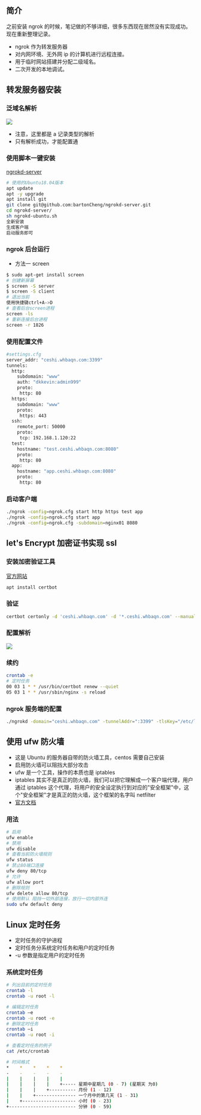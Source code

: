 ## 简介

之前安装 ngrok 的时候，笔记做的不够详细，很多东西现在居然没有实现成功。现在重新整理记录。

- ngrok 作为转发服务器
- 对内网环境、无外网 ip 的计算机进行远程连接。
- 用于临时网站搭建并分配二级域名。
- 二次开发的本地调试。

## 转发服务器安装

### 泛域名解析

![](https://img2020.cnblogs.com/blog/2007691/202009/2007691-20200908204258535-814943799.png)

- 注意，这里都是 a 记录类型的解析
- 只有解析成功，才能配置通

### 使用脚本一键安装

[ngrokd-server](https://github.com/bartonCheng/ngrokd-server)

```bash
# 使用的Ubuntu18.04版本
apt update
apt -y upgrade
apt install git
git clone git@github.com:bartonCheng/ngrokd-server.git
cd ngrokd-server/
sh ngrokd-ubuntu.sh
全新安装
生成客户端
启动服务即可
```

### ngrok 后台运行

- 方法一 screen

```bash
$ sudo apt-get install screen
# 创建新屏幕
$ screen -S server
$ screen -S client
# 退出当前
使用快捷键ctrl+A->D
# 查看后台screen进程
screen -ls
# 重新连接后台进程
screen -r 1826
```

### 使用配置文件

```bash
#settings.cfg
server_addr: "ceshi.whbaqn.com:3399"
tunnels:
  http:
    subdomain: "www"
    auth: "dkkevin:admin999"
    proto:
     http: 80
  https:
    subdomain: "www"
    proto:
     https: 443
  ssh:
    remote_port: 50000
    proto:
     tcp: 192.168.1.120:22
  test:
    hostname: "test.ceshi.whbaqn.com:8080"
    proto:
     http: 80
  app:
    hostname: "app.ceshi.whbaqn.com:8080"
    proto:
     http: 80
```

### 启动客户端

```bash
./ngrok -config=ngrok.cfg start http https test app
./ngrok -config=ngrok.cfg start app
./ngrok -config=ngrok.cfg -subdomain=nginx01 8080
```

## let's Encrypt 加密证书实现 ssl

### 安装加密验证工具

[官方网站](https://letsencrypt.org/zh-cn/getting-started/)

```bash
apt install certbot

```

### 验证

```bash
certbot certonly -d 'ceshi.whbaqn.com' -d '*.ceshi.whbaqn.com' --manual --preferred-challenges dns-01 --server https://acme-v02.api.letsencrypt.org/directory
```

### 配置解析

![](https://img2020.cnblogs.com/blog/2007691/202009/2007691-20200908205918019-623921634.png)

### 续约

```bash
crontab -e
# 定时任务
00 03 1 * * /usr/bin/certbot renew --quiet
05 03 1 * * /usr/sbin/nginx -s reload
```

### ngrok 服务端的配置

```bash
./ngrokd -domain="ceshi.whbaqn.com" -tunnelAddr=":3399" -tlsKey="/etc/letsencrypt/live/ceshi.whbaqn.com/privkey.pem" -tlsCrt="/etc/letsencrypt/live/ceshi.whbaqn.com/fullchain.pem"
```

## 使用 ufw 防火墙

- 这是 Ubuntu 的服务器自带的防火墙工具，centos 需要自己安装
- 启用防火墙可以阻挡大部分攻击
- ufw 是一个工具，操作的本质也是 iptables
- iptables 其实不是真正的防火墙，我们可以把它理解成一个客户端代理，用户通过 iptables 这个代理，将用户的安全设定执行到对应的"安全框架"中，这个"安全框架"才是真正的防火墙，这个框架的名字叫 netfilter
- [官方文档](https://help.ubuntu.com/community/UFW)

### 用法

```bash
# 启用
ufw enable
# 禁用
ufw disable
# 查看当前防火墙规则
ufw status
# 禁止80端口连接
ufw deny 80/tcp
# 允许
ufw allow port
# 删除规则
ufw delete allow 80/tcp
# 使用默认 阻挡一切外部连接，放行一切内部外连
sudo ufw default deny
```

## Linux 定时任务

- 定时任务的守护进程
- 定时任务分系统定时任务和用户的定时任务
- -u 参数是指定用户的定时任务

### 系统定时任务

```bash
# 列出目前的定时任务
crontab -l
crontab -u root -l

# 编辑定时任务
crontab –e
crontab -u root -e
# 删除定时任务
crontab –i
crontab -u root -i

# 查看定时任务的例子
cat /etc/crontab

# 时间格式
*    *    *    *    *
-    -    -    -    -
|    |    |    |    |
|    |    |    |    +----- 星期中星期几 (0 - 7) (星期天 为0)
|    |    |    +---------- 月份 (1 - 12)
|    |    +--------------- 一个月中的第几天 (1 - 31)
|    +-------------------- 小时 (0 - 23)
+------------------------- 分钟 (0 - 59)
```
